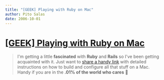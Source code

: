 ```yaml
---
title: "[GEEK] Playing with Ruby on Mac"
author: Pito Salas
date: 2006-10-01
---
```

# [[GEEK] Playing with Ruby on Mac](None)



>
> I'm getting a little **fascinated** with **Ruby** and **Rails** so I've been
> getting acquainted with it. Just want to [share a handy
> link](<http://hivelogic.com/articles/2005/12/01/ruby_rails_lighttpd_mysql_tiger>)
> with detailed instructions on how to build and configure all that stuff on a
> Mac. Handy if you are in the **.01% of the world who cares** 🙂


